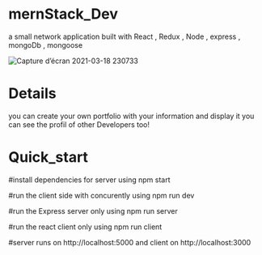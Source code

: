 # mernStack_Dev
a small network application built with React , Redux , Node , express , mongoDb , mongoose

![Capture d’écran 2021-03-18 230733](https://user-images.githubusercontent.com/73104268/111705520-2205f680-8841-11eb-877f-16d5daa2b6b6.png)


# Details
you can create your own portfolio with your information and display it you can see the profil of other Developers too!

# Quick_start
#install dependencies for server
 using npm start

#run the client side with concurently
 using npm run dev

#run the Express server only
 using npm run server

#run the react client only
using npm run client

#server runs on http://localhost:5000 and client on http://localhost:3000
